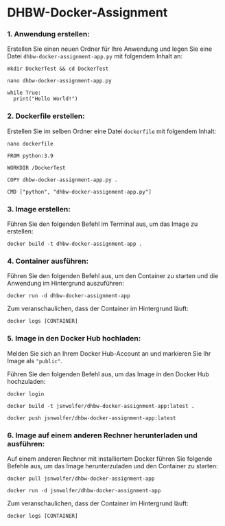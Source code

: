 # DHBW-Docker-Assignment

### 1. Anwendung erstellen:
Erstellen Sie einen neuen Ordner für Ihre Anwendung und legen Sie eine Datei ```dhbw-docker-assignment-app.py``` mit folgendem Inhalt an:
```
mkdir DockerTest && cd DockerTest
```
```
nano dhbw-docker-assignment-app.py
```
```
while True:
  print("Hello World!")
```
### 2. Dockerfile erstellen:
Erstellen Sie im selben Ordner eine Datei ```dockerfile``` mit folgendem Inhalt:

```
nano dockerfile
```

```
FROM python:3.9

WORKDIR /DockerTest

COPY dhbw-docker-assignment-app.py .

CMD ["python", "dhbw-docker-assignment-app.py"]
```


### 3. Image erstellen:
Führen Sie den folgenden Befehl im Terminal aus, um das Image zu erstellen:

```
docker build -t dhbw-docker-assignment-app .
```
### 4. Container ausführen:
Führen Sie den folgenden Befehl aus, um den Container zu starten und die Anwendung im Hintergrund auszuführen:
```
docker run -d dhbw-docker-assignment-app
```
Zum veranschaulichen, dass der Container im Hintergrund läuft:
```
docker logs [CONTAINER]
```

### 5. Image in den Docker Hub hochladen:
Melden Sie sich an Ihrem Docker Hub-Account an und markieren Sie Ihr Image als ```"public"```.

Führen Sie den folgenden Befehl aus, um das Image in den Docker Hub hochzuladen:
```
docker login
```
```
docker build -t jsnwolfer/dhbw-docker-assignment-app:latest .
```
```
docker push jsnwolfer/dhbw-docker-assignment-app:latest
```
### 6. Image auf einem anderen Rechner herunterladen und ausführen:

Auf einem anderen Rechner mit installiertem Docker führen Sie folgende Befehle aus, um das Image herunterzuladen und den Container zu starten:
```
docker pull jsnwolfer/dhbw-docker-assignment-app
```
```
docker run -d jsnwolfer/dhbw-docker-assignment-app
```
Zum veranschaulichen, dass der Container im Hintergrund läuft:
```
docker logs [CONTAINER]
```
